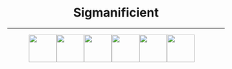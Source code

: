 <div align="center">
    <h1>Sigmanificient</h1>
    <hr>
    <div style="display:flex; align-content: space-evenly;width: 80%;">
        <img src="https://github.com/Sigmanificient/Sigmanificient/blob/master/languages_icons/python.png" height="64px">
        <img src="https://github.com/Sigmanificient/Sigmanificient/blob/master/languages_icons/html.png" height="64px">
        <img src="https://github.com/Sigmanificient/Sigmanificient/blob/master/languages_icons/css.png" height="64px">
        <img src="https://github.com/Sigmanificient/Sigmanificient/blob/master/languages_icons/php.png" height="64px">
        <img src="https://github.com/Sigmanificient/Sigmanificient/blob/master/languages_icons/sql.png" height="64px">
        <img src="https://github.com/Sigmanificient/Sigmanificient/blob/master/languages_icons/cs.png" height="64px">
    </div>
</div>
